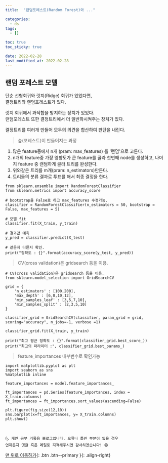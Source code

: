 ```yaml
---
title:  "랜덤포레스트(Random Forest)와 ..."

categories:
  - ds
tags:
  - []

toc: true
toc_sticky: true

date: 2022-02-28
last_modified_at: 2022-02-28
---
```


## 랜덤 포레스트 모델
단순 선형회귀와 릿지(Ridge) 회귀가 있었다면,  
결정트리와 랜덤포레스트가 있다.  

릿지 회귀에서 과적합을 방지하는 장치가 있었다.  
랜덤포레스트 또한 결정트리에서 더 일반화시켜주는 장치가 있다.  

결정트리를 여러개 만들어 모두의 의견을 합산하여 판단을 내린다.  

> 숲(포레스트)이 만들어지는 과정  

1. 많은 feature중에서 n개 (pram: max_features) 를 '랜덤'으로 고른다.  
2. n개의 feature중 가장 영향도가 큰 feature를 골라 첫번째 node를 생성하고, 나머지 feature 중 랜덤하게 골라 트리를 완성한다.  
3. 위와같은 트리를 m개(pram: n_estimators)만든다.  
4. 트리들의 분류 결과로 투표를 해서 최종 결정을 한다.  

~~~
from sklearn.ensemble import RandomForestClassifier
from sklearn.metrics import accuracy_score

# bootstrap을 False로 하고 max_features 수정가능.
classifier = RandomForestClassifier(n_estimators = 50, bootstrap = False, max_features = 5)

# 모델 fit
classifier.fit(X_train, y_train)

# 결과값 예측
y_pred = classifier.predict(X_test)

# 같은지 다른지 확인.
print("정확도 : {}".format(accuracy_score(y_test, y_pred))
~~~

> CV(cross validation)은 gridsearch 등을 이용.  

~~~
# CV(cross validation)은 gridsearch 등을 이용.
from sklearn.model_selection import GridSearchCV

grid = {
    'n_estimators' : [100,200],
    'max_depth' : [6,8,10,12],
    'min_samples_leaf' : [3,5,7,10],
    'min_samples_split' : [2,3,5,10]
}

classifier_grid = GridSearchCV(classifier, param_grid = grid, scoring="accuracy", n_jobs=-1, verbose =1)

classifier_grid.fit(X_train, y_train)

print("최고 평균 정확도 : {}".format(classifier_grid.best_score_))
print("최고의 파라미터 :", classifier_grid.best_params_)
~~~
> feature_importances 내부변수로 확인가능  

~~~
import matplotlib.pyplot as plt
import seaborn as sns
%matplotlib inline

feature_importances = model.feature_importances_

ft_importances = pd.Series(feature_importances, index = X_train.columns)
ft_importances = ft_importances.sort_values(ascending=False)

plt.figure(fig.size(12,10))
sns.barplot(x=ft_importances, y= X_train.columns)
plt.show()
~~~



<br>

    🌜 개인 공부 기록용 블로그입니다. 오류나 틀린 부분이 있을 경우
    언제든지 댓글 혹은 메일로 지적해주시면 감사하겠습니다! 😄

[맨 위로 이동하기](#){: .btn .btn--primary }{: .align-right}
